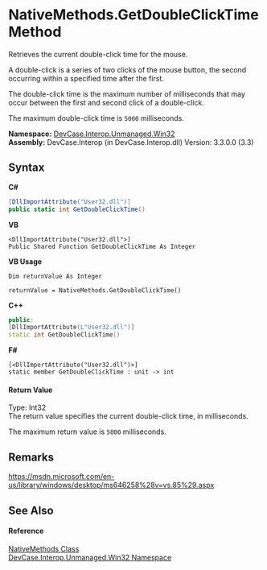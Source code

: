 # NativeMethods.GetDoubleClickTime Method 
 

Retrieves the current double-click time for the mouse. 

 A double-click is a series of two clicks of the mouse button, the second occurring within a specified time after the first. 

 The double-click time is the maximum number of milliseconds that may occur between the first and second click of a double-click. 

 The maximum double-click time is `5000` milliseconds.

**Namespace:**&nbsp;<a href="N_DevCase_Interop_Unmanaged_Win32">DevCase.Interop.Unmanaged.Win32</a><br />**Assembly:**&nbsp;DevCase.Interop (in DevCase.Interop.dll) Version: 3.3.0.0 (3.3)

## Syntax

**C#**<br />
``` C#
[DllImportAttribute("User32.dll")]
public static int GetDoubleClickTime()
```

**VB**<br />
``` VB
<DllImportAttribute("User32.dll">]
Public Shared Function GetDoubleClickTime As Integer
```

**VB Usage**<br />
``` VB Usage
Dim returnValue As Integer

returnValue = NativeMethods.GetDoubleClickTime()
```

**C++**<br />
``` C++
public:
[DllImportAttribute(L"User32.dll")]
static int GetDoubleClickTime()
```

**F#**<br />
``` F#
[<DllImportAttribute("User32.dll")>]
static member GetDoubleClickTime : unit -> int 

```


#### Return Value
Type: Int32<br />The return value specifies the current double-click time, in milliseconds. 

 The maximum return value is `5000` milliseconds.

## Remarks
<a href="https://msdn.microsoft.com/en-us/library/windows/desktop/ms646258%28v=vs.85%29.aspx" target="_blank">https://msdn.microsoft.com/en-us/library/windows/desktop/ms646258%28v=vs.85%29.aspx</a>

## See Also


#### Reference
<a href="T_DevCase_Interop_Unmanaged_Win32_NativeMethods">NativeMethods Class</a><br /><a href="N_DevCase_Interop_Unmanaged_Win32">DevCase.Interop.Unmanaged.Win32 Namespace</a><br />